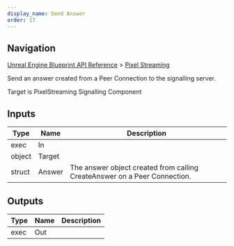 ```yaml
---
display_name: Send Answer
order: 17
---
```

## Navigation

[Unreal Engine Blueprint API Reference](https://dev.epicgames.com/documentation/en-us/unreal-engine/BlueprintAPI) > [Pixel Streaming](https://dev.epicgames.com/documentation/en-us/unreal-engine/BlueprintAPI/PixelStreaming)

Send an answer created from a Peer Connection to the signalling server.

Target is PixelStreaming Signalling Component

## Inputs

| Type | Name | Description |
| --- | --- | --- |
| exec | In |  |
| object | Target |  |
| struct | Answer | The answer object created from calling CreateAnswer on a Peer Connection. |

## Outputs

| Type | Name | Description |
| --- | --- | --- |
| exec | Out |  |
